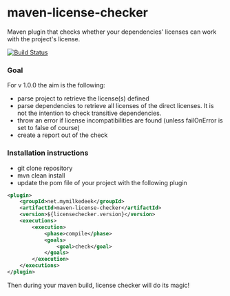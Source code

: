 # maven-license-checker
Maven plugin that checks whether your dependencies' licenses can work with the project's license.

[![Build Status](https://travis-ci.org/MyMilkedEek/maven-license-checker.svg?branch=develop)](https://travis-ci.org/MyMilkedEek/maven-license-checker)

### Goal

For v 1.0.0 the aim is the following:

- parse project to retrieve the license(s) defined
- parse dependencies to retrieve all licenses of the direct licenses. It is not the intention to check transitive dependencies.
- throw an error if license incompatibilities are found (unless failOnError is set to false of course)
- create a report out of the check

### Installation instructions

- git clone repository
- mvn clean install
- update the pom file of your project with the following plugin

```xml
<plugin>
    <groupId>net.mymilkedeek</groupId>
    <artifactId>maven-license-checker</artifactId>
    <version>${licensechecker.version}</version>
    <executions>
        <execution>
            <phase>compile</phase>
            <goals>
                <goal>check</goal>
            </goals>
        </execution>
    </executions>
</plugin>
```

Then during your maven build, license checker will do its magic!